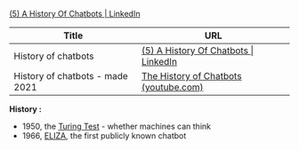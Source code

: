 
[(5) A History Of Chatbots | LinkedIn](https://www.linkedin.com/pulse/history-ofchatbots-eden-ai/)

| Title | URL |
| ---- | ---- |
| History of chatbots | [(5) A History Of Chatbots \| LinkedIn](https://www.linkedin.com/pulse/history-ofchatbots-eden-ai/) |
| History of chatbots - made 2021 | [The History of Chatbots (youtube.com)](https://www.youtube.com/watch?v=YnRrdHsV1xE) |

**History :**
- 1950, the [Turing Test](https://youtu.be/sXx-PpEBR7k) - whether machines can think
- 1966, [ELIZA](https://youtu.be/RMK9AphfLco), the first publicly known chatbot